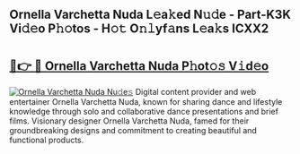## Ornella Varchetta Nuda L𝚎a𝚔ed N𝚞𝚍e - Part-K3K Vi𝚍𝚎o P𝚑𝚘tos - H𝚘𝚝 O𝚗𝚕yf𝚊ns L𝚎a𝚔s ICXX2

# <h2><a href="http://kf3wqcc.oniu.top/?m=Ornella+Varchetta+Nuda">🔗👉 🔴 Ornella Varchetta Nuda P𝚑ot𝚘𝚜 V𝚒d𝚎o</a></h2>

[![Ornella Varchetta Nuda Nu𝚍e𝚜](https://i.imgur.com/0qMVB7G.gif)](http://kf3wqcc.oniu.top/?m=Ornella+Varchetta+Nuda)
Digital content provider and web entertainer Ornella Varchetta Nuda, known for sharing dance and lifestyle knowledge through solo and collaborative dance presentations and brief films. Visionary designer Ornella Varchetta Nuda, famed for their groundbreaking designs and commitment to creating beautiful and functional products.  
